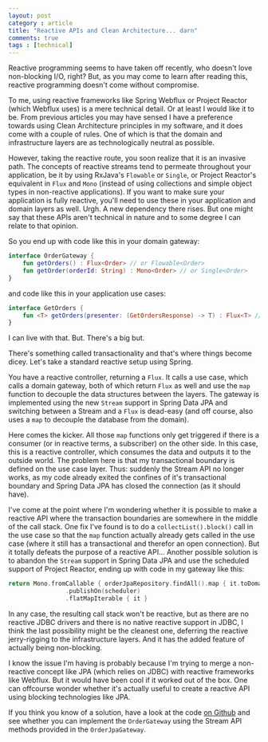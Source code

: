 ```yaml
---
layout: post
category : article
title: "Reactive APIs and Clean Architecture... darn"
comments: true
tags : [technical]
---
```


Reactive programming seems to have taken off recently, who doesn't love non-blocking I/O, right? But, as you may come to learn after reading this, reactive programming doesn't come without compromise.

To me, using reactive frameworks like Spring Webflux or Project Reactor (which Webflux uses) is a mere technical detail. Or at least I would like it to be. From previous articles you may have sensed I have a preference towards using Clean Architecture principles in my software, and it does come with a couple of rules. One of which is that the domain and infrastructure layers are as technologically neutral as possible. 

However, taking the reactive route, you soon realize that it is an invasive path. The concepts of reactive streams tend to permeate throughout your application, be it by using RxJava's `Flowable` or `Single`, or Project Reactor's equivalent in `Flux` and `Mono` (instead of using collections and simple object types in non-reactive applications). If you want to make sure your application is fully reactive, you'll need to use these in your application and domain layers as well. Urgh. A new dependency there rises. But one might say that these APIs aren't technical in nature and to some degree I can relate to that opinion. 

So you end up with code like this in your domain gateway:

``` kotlin
interface OrderGateway {
    fun getOrders() : Flux<Order> // or Flowable<Order>
    fun getOrder(orderId: String) : Mono<Order> // or Single<Order>
}
```

and code like this in your application use cases:

``` kotlin
interface GetOrders {
    fun <T> getOrders(presenter: (GetOrdersResponse) -> T) : Flux<T> // or Flowable<T>
}
```

I can live with that. But. There's a big but. 

There's something called transactionality and that's where things become dicey. Let's take a standard reactive setup using Spring.

You have a reactive controller, returning a `Flux`. It calls a use case, which calls a domain gateway, both of which return `Flux` as well and use the `map` function to decouple the data structures between the layers. The gateway is implemented using the new `Stream` support in Spring Data JPA and switching between a Stream and a `Flux` is dead-easy (and off course, also uses a `map` to decouple the database from the domain).

Here comes the kicker. All those `map` functions only get triggered if there is a consumer (or in reactive terms, a subscriber) on the other side. In this case, this is a reactive controller, which consumes the data and outputs it to the outside world. The problem here is that my transactional boundary is defined on the use case layer. Thus: suddenly the Stream API no longer works, as my code already exited the confines of it's transactional boundary and Spring Data JPA has closed the connection (as it should have).

I've come at the point where I'm wondering whether it is possible to make a reactive API where the transaction boundaries are somewhere in the middle of the call stack. One fix I've found is to do a `collectList().block()` call in the use case so that the `map` function actually already gets called in the use case (where it still has a transactional and therefor an open connection). But it totally defeats the purpose of a reactive API... Another possible solution is to abandon the `Stream` support in Spring Data JPA and use the scheduled support of Project Reactor, ending up with code in my gateway like this:

``` kotlin
return Mono.fromCallable { orderJpaRepository.findAll().map { it.toDomain() } }
                .publishOn(scheduler)
                .flatMapIterable { it }
```

In any case, the resulting call stack won't be reactive, but as there are no reactive JDBC drivers and there is no native reactive support in JDBC, I think the last possibility might be the cleanest one, deferring the reactive jerry-rigging to the infrastructure layers. And it has the added feature of actually being non-blocking.

I know the issue I'm having is probably because I'm trying to merge a non-reactive concept like JPA (which relies on JDBC) with reactive frameworks like Webflux. But it would have been cool if it worked out of the box. One can offcourse wonder whether it's actually useful to create a reactive API using blocking technologies like JPA. 

If you think you know of a solution, have a look at the code [on Github](https://github.com/lievendoclo/clean-restbucks/tree/reactive) and see whether you can implement the `OrderGateway` using the Stream API methods provided in the `OrderJpaGateway`. 